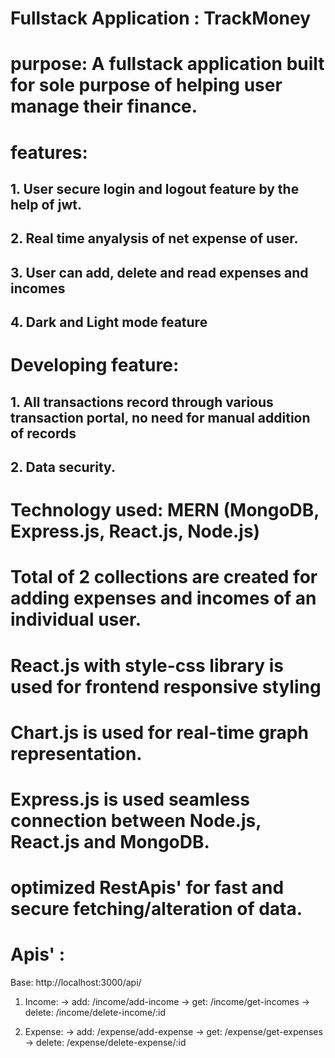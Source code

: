 # Fullstack Application : TrackMoney

# purpose: A fullstack application built for sole purpose of helping user manage their finance. 

# features: 
## 1. User secure login and logout feature by the help of jwt.
## 2. Real time anyalysis of net expense of user.
## 3. User can add, delete and read expenses and incomes
## 4. Dark and Light mode feature
## 


# Developing feature:
## 1. All transactions record through various transaction portal, no need for manual addition of records
## 2. Data security.


# Technology used: MERN (MongoDB, Express.js, React.js, Node.js)
# Total of 2 collections are created for adding expenses and incomes of an individual user.
# React.js with style-css library is used for frontend responsive styling
# Chart.js is used for real-time graph representation.
# Express.js is used seamless connection between Node.js, React.js and MongoDB.
# optimized RestApis' for fast and secure fetching/alteration of data.


# Apis' :
Base: http://localhost:3000/api/
1. Income: 
    -> add: /income/add-income
    -> get: /income/get-incomes
    -> delete: /income/delete-income/:id

2. Expense:
    -> add: /expense/add-expense
    -> get: /expense/get-expenses
    -> delete: /expense/delete-expense/:id
